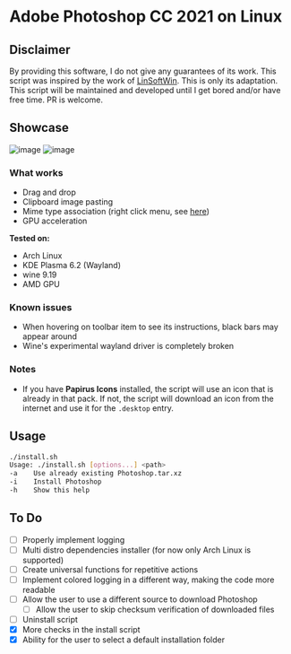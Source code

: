 # Adobe Photoshop CC 2021 on Linux

## Disclaimer

By providing this software, I do not give any guarantees of its work. This script was inspired by the work of [LinSoftWin](https://github.com/LinSoftWin/Photoshop-CC2022-Linux). This is only its adaptation. This script will be maintained and developed until I get bored and/or have free time. PR is welcome.

## Showcase 

![image](https://github.com/user-attachments/assets/5f4edc77-a67e-49c5-8332-b436f1d6134d)
![image](https://github.com/user-attachments/assets/ad8c7477-4682-4edc-8665-4f5b5380a382)

### What works

- Drag and drop
- Clipboard image pasting
- Mime type association (right click menu, see [here](https://github.com/user-attachments/assets/eb5f7ab3-fb75-47e7-841b-a763ca5e3382))
- GPU acceleration

**Tested on:**
- Arch Linux
- KDE Plasma 6.2 (Wayland)
- wine 9.19
- AMD GPU

### Known issues

- When hovering on toolbar item to see its instructions, black bars may appear around
- Wine's experimental wayland driver is completely broken

### Notes

- If you have **Papirus Icons** installed, the script will use an icon that is already in that pack. If not, the script will download an icon from the internet and use it for the `.desktop` entry.

## Usage

```bash
./install.sh
Usage: ./install.sh [options...] <path>
-a    Use already existing Photoshop.tar.xz
-i    Install Photoshop
-h    Show this help
```
## To Do

- [ ] Properly implement logging
- [ ] Multi distro dependencies installer (for now only Arch Linux is supported)
- [ ] Create universal functions for repetitive actions
- [ ] Implement colored logging in a different way, making the code more readable
- [ ] Allow the user to use a different source to download Photoshop
    - [ ] Allow the user to skip checksum verification of downloaded files
- [ ] Uninstall script
- [x] More checks in the install script
- [x] Ability for the user to select a default installation folder
